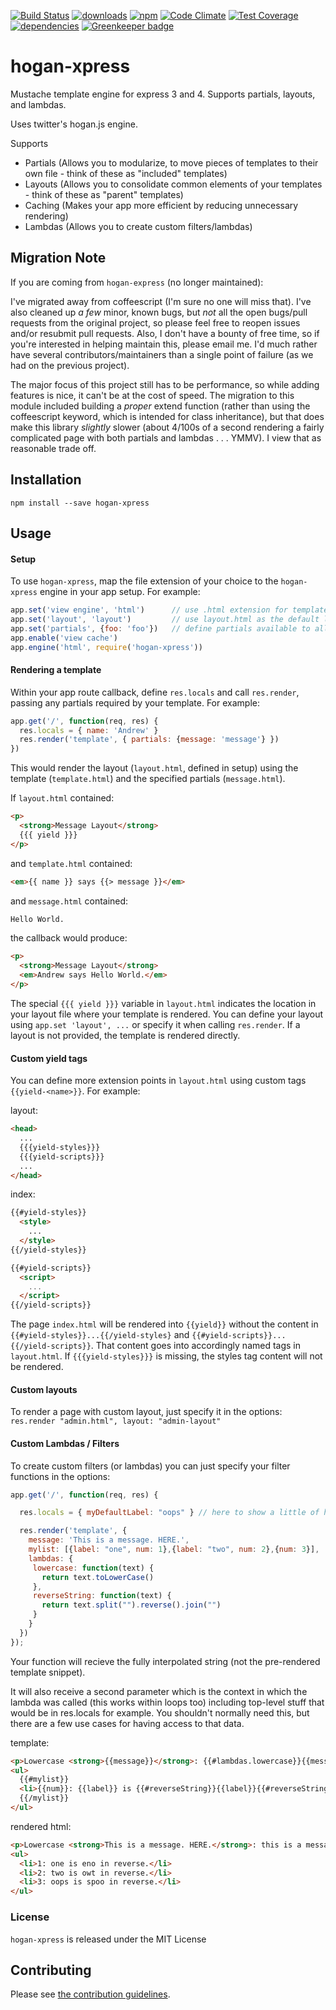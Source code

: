 [![Build Status](https://travis-ci.org/tandrewnichols/hogan-xpress.png)](https://travis-ci.org/tandrewnichols/hogan-xpress) [![downloads](http://img.shields.io/npm/dm/hogan-xpress.svg)](https://npmjs.org/package/hogan-xpress) [![npm](http://img.shields.io/npm/v/hogan-xpress.svg)](https://npmjs.org/package/hogan-xpress) [![Code Climate](https://codeclimate.com/github/tandrewnichols/hogan-xpress/badges/gpa.svg)](https://codeclimate.com/github/tandrewnichols/hogan-xpress) [![Test Coverage](https://codeclimate.com/github/tandrewnichols/hogan-xpress/badges/coverage.svg)](https://codeclimate.com/github/tandrewnichols/hogan-xpress) [![dependencies](https://david-dm.org/tandrewnichols/hogan-xpress.png)](https://david-dm.org/tandrewnichols/hogan-xpress) [![Greenkeeper badge](https://badges.greenkeeper.io/tandrewnichols/hogan-xpress.svg)](https://greenkeeper.io/)

# hogan-xpress

Mustache template engine for express 3 and 4. Supports partials, layouts, and lambdas.

Uses twitter's hogan.js engine.

Supports
  - Partials (Allows you to modularize, to move pieces of templates to their own file - think of these as "included" templates)
  - Layouts (Allows you to consolidate common elements of your templates - think of these as "parent" templates)
  - Caching (Makes your app more efficient by reducing unnecessary rendering)
  - Lambdas (Allows you to create custom filters/lambdas)

## Migration Note

If you are coming from `hogan-express` (no longer maintained):

I've migrated away from coffeescript (I'm sure no one will miss that). I've also cleaned up _a few_ minor, known bugs, but _not_ all the open bugs/pull requests from the original project, so please feel free to reopen issues and/or resubmit pull requests. Also, I don't have a bounty of free time, so if you're interested in helping maintain this, please email me. I'd much rather have several contributors/maintainers than a single point of failure (as we had on the previous project).

The major focus of this project still has to be performance, so while adding features is nice, it can't be at the cost of speed. The migration to this module included building a _proper_ extend function (rather than using the coffeescript keyword, which is intended for class inheritance), but that does make this library _slightly_ slower (about 4/100s of a second rendering a fairly complicated page with both partials and lambdas . . . YMMV). I view that as reasonable trade off.

## Installation

`npm install --save hogan-xpress`

## Usage

#### Setup
To use `hogan-xpress`, map the file extension of your choice to the
`hogan-xpress` engine in your app setup.  For example:

```js
app.set('view engine', 'html')      // use .html extension for templates
app.set('layout', 'layout')         // use layout.html as the default layout
app.set('partials', {foo: 'foo'})   // define partials available to all pages
app.enable('view cache')
app.engine('html', require('hogan-xpress'))
```

#### Rendering a template

Within your app route callback, define `res.locals` and call `res.render`, passing any partials required by your template.  For example:

```js
app.get('/', function(req, res) {
  res.locals = { name: 'Andrew' }
  res.render('template', { partials: {message: 'message'} })
})
```

This would render the layout (`layout.html`, defined in setup) using the template (`template.html`) and the specified partials (`message.html`).

If `layout.html` contained:

```html
<p>
  <strong>Message Layout</strong>
  {{{ yield }}}
</p>
```

and `template.html` contained:

```html
<em>{{ name }} says {{> message }}</em>
```

and `message.html` contained:

```html
Hello World.
```

the callback would produce:

```html
<p>
  <strong>Message Layout</strong>
  <em>Andrew says Hello World.</em>
</p>
```

The special `{{{ yield }}}` variable in `layout.html` indicates the location in your layout file where your template is rendered.  You can define your layout using `app.set 'layout', ...` or specify it when calling `res.render`.  If a layout is not provided, the template is rendered directly.

#### Custom yield tags

You can define more extension points in `layout.html` using custom tags ``{{yield-<name>}}``.  For example:

layout:

```html
<head>
  ...
  {{{yield-styles}}}
  {{{yield-scripts}}}
  ...
</head>
```

index:

```html
{{#yield-styles}}
  <style>
    ...
  </style>
{{/yield-styles}}

{{#yield-scripts}}
  <script>
    ...
  </script>
{{/yield-scripts}}
```

The page `index.html` will be rendered into ``{{yield}}`` without the content in ``{{#yield-styles}}...{{/yield-styles}`` and ``{{#yield-scripts}}...{{/yield-scripts}}``. That content goes into accordingly named tags in `layout.html`.  If ``{{{yield-styles}}}`` is missing, the styles tag content will not be rendered.

#### Custom layouts

To render a page with custom layout, just specify it in the options: `res.render "admin.html", layout: "admin-layout"`

#### Custom Lambdas / Filters

To create custom filters (or lambdas) you can just specify your filter functions in the options:

```js
app.get('/', function(req, res) {

  res.locals = { myDefaultLabel: "oops" } // here to show a little of how scoping works

  res.render('template', {
    message: 'This is a message. HERE.',
    mylist: [{label: "one", num: 1},{label: "two", num: 2},{num: 3}],
    lambdas: {
     lowercase: function(text) {
       return text.toLowerCase()
     },
     reverseString: function(text) {
       return text.split("").reverse().join("")
     }
    }
  })
});
```

Your function will recieve the fully interpolated string (not the pre-rendered template snippet).

It will also receive a second parameter which is the context in which the lambda was called (this works within loops too) including top-level stuff that would be in res.locals for example. You shouldn't normally need this, but there are a few use cases for having access to that data.

template:

```html
<p>Lowercase <strong>{{message}}</strong>: {{#lambdas.lowercase}}{{message}}{{/lambdas.lowercase}}</p>
<ul>
  {{#mylist}}
  <li>{{num}}: {{label}} is {{#reverseString}}{{label}}{{#reverseString}} in reverse.</li>
  {{/mylist}}
</ul>
```

rendered html:

```html
<p>Lowercase <strong>This is a message. HERE.</strong>: this is a message. here.</p>
<ul>
  <li>1: one is eno in reverse.</li>
  <li>2: two is owt in reverse.</li>
  <li>3: oops is spoo in reverse.</li>
</ul>
```

### License
`hogan-xpress` is released under the MIT License

## Contributing

Please see [the contribution guidelines](CONTRIBUTING.md).
